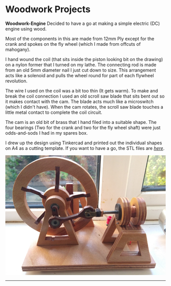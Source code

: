
# Woodwork Projects

__Woodwork-Engine__
Decided to have a go at making a simple electric (DC) engine using wood.

Most of the components in this are made from 12mm Ply except for the crank and spokes on the fly wheel (which I made from offcuts of mahogany).

I hand wound the coil (that sits inside the piston looking bit on the drawing) on a nylon former that I turned on my lathe.
The connecting rod is made from an old 5mm diameter nail I just cut down to size. This arrangement acts like a solenoid and pulls the wheel round for part of each flywheel revolution.

The wire I used on the coil was a bit too thin (It gets warm). To make and break the coil connection I used an old scroll saw blade that sits bent out so it makes contact with the cam. The blade acts much like a microswitch (which I didn't have). When the cam rotates, the scroll saw blade touches a little metal contact to complete the coil circuit. 

The cam is an old bit of brass that I hand filed into a suitable shape. The four bearings (Two for the crank and two for the fly wheel shaft) were just odds-and-sods I had in my spares box. 

I drew up the design using Tinkercad and printed out the individual shapes on A4 as a cutting template. If you want to have a go, the STL files are [_here_](https://github.com/wicked-rainman/Woodwork-engine).

![](/pictures/Engine.png "Plywood engine")

-------------------------


